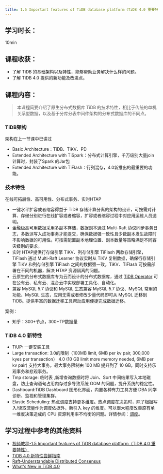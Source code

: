 ```yaml
---
title: 1.5 Important features of TiDB database platform（TiDB 4.0 重要特性）
---
```


## 学习时长：

10min

## 课程收获：

* 了解 TiDB 的基础架构以及特性，能够帮助业务解决什么样的问题。
* 了解 TiDB 4.0 提供的新功能及改进点。

## 课程内容：

> 本课程简要介绍了原生分布式数据库 TiDB 的技术特性，相比于传统的单机关系型数据，以及基于分库分表中间件架构的分布式数据库的不同点。

### TiDB架构

架构在上一节课中已讲过
* Basic Architecture：TiDB、TiKV、PD
* Extended Architecture with TiSpark：分布式计算引擎，千万级别大量join计算时，封装了Spark 的Jar包
* Extended Architecture with TiFlash：行列混存，4.0新推出的最重要的功能。

### 技术特性

在线可拓展性、高可用性、分布式事务、实时HTAP

* 一键水平扩容或者缩容得益于 TiDB 存储计算分离的架构的设计，可按需对计算、存储分别进行在线扩容或者缩容，扩容或者缩容过程中对应用运维人员透明。
* 金融级高可用数据采用多副本存储，数据副本通过 Multi-Raft 协议同步事务日志，多数派写入成功事务才能提交，确保数据强一致性且少数副本发生故障时不影响数据的可用性。可按需配置副本地理位置、副本数量等策略满足不同容灾级别的要求。
* 实时 HTAP提供行存储引擎 TiKV、列存储引擎 TiFlash 两款存储引擎，TiFlash 通过 Multi-Raft Learner 协议实时从 TiKV 复制数据，确保行存储引擎 TiKV 和列存储引擎 TiFlash 之间的数据强一致。TiKV、TiFlash 可按需部署在不同的机器，解决 HTAP 资源隔离的问题。
* 云原生的分布式数据库专为云而设计的分布式数据库，通过 [TiDB Operator](https://docs.pingcap.com/zh/tidb-in-kubernetes/v1.1/tidb-operator-overview) 可在公有云、私有云、混合云中实现部署工具化、自动化。
* 兼容 MySQL 5.7 协议和 MySQL 生态兼容 MySQL 5.7 协议、MySQL 常用的功能、MySQL 生态，应用无需或者修改少量代码即可从 MySQL 迁移到 TiDB。提供丰富的数据迁移工具帮助应用便捷完成数据迁移。 

案例：
* 知乎：300+节点，300+TP数据量

### TiDB 4.0 新特性

* TiUP: 一键安装工具
* Large transaction: 3.0的限制（100MB limit, 6MB per kv pair, 300,000 kyes per transaction） 4.0 (10 GB limit more memory needed, 6MB per kv pair) 支持大事务，最大事务限制由 100 MB 提升到了 10 GB，同时支持乐观事务和悲观事务。
* Tmp storage: 临时表 ,新增查询数据时将 Join、Sort 中间结果写入本地磁盘，防止查询语句占用内存过多导致系统 OOM 的问题，提升系统的稳定性。
* Dashboard:TiDB Dashboard 图形化界面，内置各种有力工具方便 DBA 同学诊断、监视和管理集群。
* Elastic Scheduling: 热点调度支持更多维度。热点调度在决策时，除了根据写入/读取流量作为调度依据外，新引入 key 的维度。可以很大程度改善原有单一维度决策造成的 CPU 资源利用率不均衡的问题。详情参阅：[调度](https://docs.pingcap.com/zh/tidb/stable/tidb-scheduling)。


## 学习过程中参考的其他资料

- [视频教程-1.5 Important features of TiDB database platform（TiDB 4.0 重要特性）](https://university.pingcap.com/courses/TiDB%204.0%20%E6%96%B0%E6%89%8B%E6%8C%87%E5%8D%97/chapter/101-%E7%AB%A0%E8%8A%82/lesson/Important-features-of-TiDB-database-platform)
- [ TiDB 4.0 新特性尝鲜指南](https://pingcap.com/blog-cn/tidb-4.0-new-features-tasting-guide/)
- [ Raft-Understandable Distributed Consensus](https://www.toberoot.com/database/tidb/01_raft%E5%8D%8F%E8%AE%AE%E7%90%86%E8%A7%A3.html)
- [ What's New in TiDB 4.0](https://docs.pingcap.com/zh/tidb/stable/whats-new-in-tidb-4.0)
